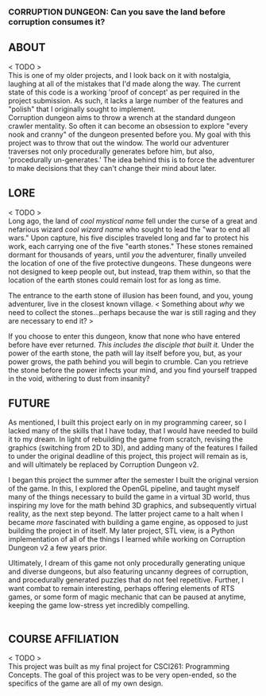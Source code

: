 ### CORRUPTION DUNGEON: Can you save the land before corruption consumes it?

## ABOUT

< TODO >  
This is one of my older projects, and I look back on it with nostalgia, laughing at all of the mistakes that I'd made along the way. The current state of this code is a working 'proof of concept' as per required in the project submission. As such, it lacks a large number of the features and "polish" that I originally sought to implement.  
Corruption dungeon aims to throw a wrench at the standard dungeon crawler mentality. So often it can become an obsession to explore "every nook and cranny" of the dungeon presented before you. My goal with this project was to throw that out the window. The world our adventurer traverses not only procedurally generates before him, but also, 'procedurally un-generates.' The idea behind this is to force the adventurer to make decisions that they can't change their mind about later.  

## LORE
< TODO >  
Long ago, the land of *cool mystical name* fell under the curse of a great and nefarious wizard *cool wizard name* who sought to lead the "war to end all wars." Upon capture, his five disciples traveled long and far to protect his work, each carrying one of the five "earth stones." These stones remained dormant for thousands of years, until *you* the adventurer, finally unveiled the location of one of the five protective dungeons. These dungeons were not designed to keep people out, but instead, trap them within, so that the location of the earth stones could remain lost for as long as time.  

The entrance to the earth stone of illusion has been found, and you, young adventurer, live in the closest known village.
< Something about *why* we need to collect the stones...perhaps because the war is still raging and they are necessary to end it? >  

If you choose to enter this dungeon, know that none who have entered before have ever returned. *This includes the disciple that built it.* Under the power of the earth stone, the path will lay itself before you, but, as your power grows, the path behind you will begin to crumble. Can you retrieve the stone before the power infects your mind, and you find yourself trapped in the void, withering to dust from insanity?  

## FUTURE

As mentioned, I built this project early on in my programming career, so I lacked many of the skills that I have today, that I would have needed to build it to my dream. In light of rebuilding the game from scratch, revising the graphics (switching from 2D to 3D), and adding many of the features I failed to under the original deadline of this project, this project will remain as is, and will ultimately be replaced by Corruption Dungeon v2.  

I began this project the summer after the semester I built the original version of the game. In this, I explored the OpenGL pipeline, and taught myself many of the things necessary to build the game in a virtual 3D world, thus inspiring my love for the math behind 3D graphics, and subsequently virtual reality, as the next step beyond. The latter project came to a halt when I became *more* fascinated with building a game engine, as opposed to just building the project in of itself. My later project, STL view, is a Python implementation of all of the things I learned while working on Corruption Dungeon v2 a few years prior.  

Ultimately, I dream of this game not only procedurally generating unique and diverse dungeons, but also featuring uncanny degrees of corruption, and procedurally generated puzzles that do not feel repetitive. Further, I want combat to remain interesting, perhaps offering elements of RTS games, or some form of magic mechanic that can be paused at anytime, keeping the game low-stress yet incredibly compelling.  
<br>

## COURSE AFFILIATION

< TODO >  
This project was built as my final project for CSCI261: Programming Concepts. The goal of this project was to be very open-ended, so the specifics of the game are all of my own design.  
